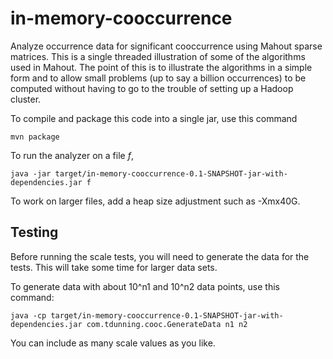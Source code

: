 in-memory-cooccurrence
======================

Analyze occurrence data for significant cooccurrence using Mahout sparse matrices.  This is a single threaded 
illustration of some of the algorithms used in Mahout.  The point of this is to illustrate the algorithms in
a simple form and to allow small problems (up to say a billion occurrences) to be computed without having to
go to the trouble of setting up a Hadoop cluster.

To compile and package this code into a single jar, use this command

    mvn package

To run the analyzer on a file *f*,

    java -jar target/in-memory-cooccurrence-0.1-SNAPSHOT-jar-with-dependencies.jar f
    
To work on larger files, add a heap size adjustment such as -Xmx40G.


## Testing

Before running the scale tests, you will need to generate the data for the tests.  This will take some time for
larger data sets.

To generate data with about 10^n1 and 10^n2 data points, use this command:

    java -cp target/in-memory-cooccurrence-0.1-SNAPSHOT-jar-with-dependencies.jar com.tdunning.cooc.GenerateData n1 n2

You can include as many scale values as you like.